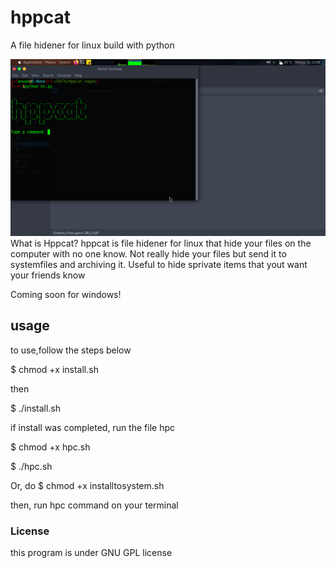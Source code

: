 # hppcat
A file hidener for linux build with python

![Screenshot](hpcat.png)
What is Hppcat?
hppcat is file hidener for linux that hide your files on the computer with no one know. 
Not really hide your files but send it to systemfiles and archiving it. 
Useful to hide sprivate items that yout want your friends know

Coming soon for windows!

## usage

to use,follow the steps below

$ chmod +x install.sh

then

$ ./install.sh

if install was completed, run the file hpc

$ chmod +x hpc.sh

$ ./hpc.sh

Or, do $ chmod +x installtosystem.sh

then, run hpc command on your terminal

### License
this program is under GNU GPL license
